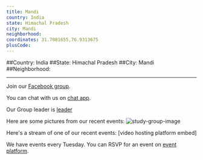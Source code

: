 ```yaml
---
title: Mandi
country: India
state: Himachal Pradesh
city: Mandi
neighborhood: 
coordinates: 31.7081655,76.9313675
plusCode:
---
```


##Country: India
##State: Himachal Pradesh
##City: Mandi
##Neighborhood: 
*****
Join our [Facebook group](https://www.facebook.com/groups/free.code.camp.mandi).

You can chat with us on [chat app]().

Our Group leader is [leader]()

Here are some pictures from our recent events:
![study-group-image]()

Here's a stream of one of our recent events:
[video hosting platform embed]

We have events every Tuesday. You can RSVP for an event on [event platform]().
